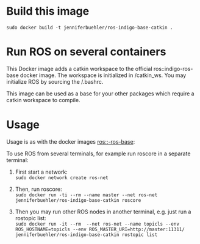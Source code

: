 # Build this image

``sudo docker build -t jenniferbuehler/ros-indigo-base-catkin .``

# Run ROS on several containers

This Docker image adds a catkin workspace to the official ros::indigo-ros-base docker image.
The workspace is initialized in /catkin_ws. You may initialize ROS by sourcing the /.bashrc.

This image can be used as a base for your other packages which require a catkin workspace to compile.

# Usage
Usage is as with the docker images [ros::<distro>-ros-base](https://hub.docker.com/_/ros/):

To use ROS from several terminals, for example run roscore in a separate terminal:

1. First start a network:      
    ``sudo docker network create ros-net``

2. Then, run roscore:    
    ``sudo docker run -ti --rm --name master --net ros-net jenniferbuehler/ros-indigo-base-catkin roscore``

3. Then you may run other ROS nodes in another terminal, e.g. just run a rostopic list:    
    ``sudo docker run -it --rm  --net ros-net --name topicls --env ROS_HOSTNAME=topicls --env ROS_MASTER_URI=http://master:11311/  jenniferbuehler/ros-indigo-base-catkin rostopic list``
